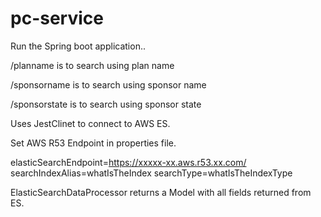 # pc-service

Run the Spring boot application..

/planname is to search using plan name

/sponsorname is to search using sponsor name

/sponsorstate is to search using sponsor state

Uses JestClinet to connect to AWS ES.

Set AWS R53 Endpoint in properties file.

elasticSearchEndpoint=https://xxxxx-xx.aws.r53.xx.com/
searchIndexAlias=whatIsTheIndex
searchType=whatIsTheIndexType

ElasticSearchDataProcessor returns a Model with all fields returned from ES.
